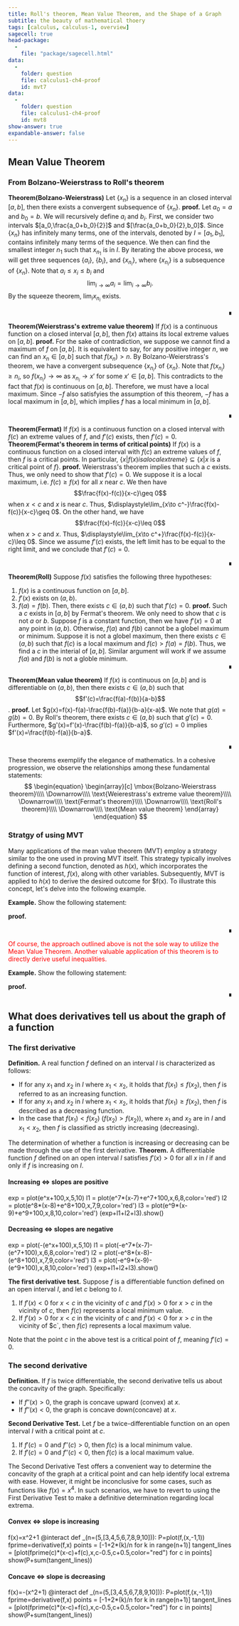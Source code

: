 ```yaml
---
title: Roll's theorem, Mean Value Theorem, and the Shape of a Graph
subtitle: the beauty of mathematical thoery
tags: [calculus, calculus-1, overview]
sagecell: true
head-package:
  -
    file: "package/sagecell.html"
data:
  -
    folder: question
    file: calculus1-ch4-proof
    id: mvt7
data:
  -
    folder: question
    file: calculus1-ch4-proof
    id: mvt8
show-answer: true
expandable-answer: false
---
```


## Mean Value Theorem

### From Bolzano-Weierstrass to Roll's theorem

**Theorem(Bolzano-Weierstrass)** Let $\{x_n\}$ is a sequence in an closed interval $[a,b]$, then there exists a convergent subsequence of $\{x_n\}$.
**proof.** Let $a_0=a$ and $b_0=b$. We will recursively define $a_i$ and $b_i$. First, we consider two intervals $[a_0,\frac{a_0+b_0}{2}]$ and $[\frac{a_0+b_0}{2},b_0]$. Since $\{x_n\}$ has infinitely many terms, one of the intervals, denoted by $I=[a_1,b_1]$, contains infinitely many terms of the sequence. We then can find the smallest integer $n_1$ such that $x_{n_1}$ is in $I$. By iterating the above process, we will get three sequences $\{a_i\}$, $\{b_i\}$, and $\{x_{n_i}\}$, where $\{x_{n_i}\}$ is a subsequence of $\{x_n\}$. Note that $a_i\leq x_i\leq b_i$ and
$$\lim_{i\to\infty}a_i =\lim_{i\to\infty} b_i.$$
By the squeeze theorem, $\lim_{i}x_{n_i}$ exists.<div style="text-align: right;">∎</div>

**Theorem(Weierstrass's extreme value theorem)** If $f(x)$ is a continuous function on a closed interval $[a,b]$, then $f(x)$ attains its local extreme values on $[a,b]$.
**proof.** For the sake of contradiction, we suppose we cannot find a maximum of $f$ on $[a,b]$. It is equivalent to say, for any positive integer $n$, we can find an $x_n\in[a,b]$ such that $f(x_n)>n$. By Bolzano-Weierstrass's theorem, we have a convergent subsequence $\{x_{n_i}\}$ of $\{x_n\}$. Note that $f(x_{n_i})\geq n_i$, so $f(x_{n_i})\to\infty$ as $x_{n_i}\to x'$ for some $x'\in [a,b]$. This contradicts to the fact that $f(x)$ is continuous on $[a,b]$. Therefore, we must have a local maximum. Since $-f$ also satisfyies the assumption of this theorem, $-f$ has a local maximum in $[a,b]$, which implies $f$ has a local minimum in $[a,b]$.<div style="text-align: right;">∎</div>

**Theorem(Fermat)** If $f(x)$ is a continuous function on a closed interval with $f(c)$ an extreme values of $f$, and $f'(c)$ exists, then $f'(c)=0$.
**Theorem(Fermat's theorem in terms of critical points)** If $f(x)$ is a continuous function on a closed interval with $f(c)$ an extreme values of $f$, then $f$ is a critical points. In particular, $\{x|f(x) is a local extreme\}\subseteq\{x|x\text{ is a critical point of }f\}$.
**proof.** Weierstrass's theorem implies that such a $c$ exists. Thus, we only need to show that $f'(c)=0$. We suppose it is a local maximum, i.e. $f(c)\geq f(x)$ for all $x$ near $c$. We then have
$$\frac{f(x)-f(c)}{x-c}\geq 0$$
when $x<c$ and $x$ is near $c$. Thus, $\displaystyle\lim_{x\to c^-}\frac{f(x)-f(c)}{x-c}\geq 0$. On the other hand, we have
$$\frac{f(x)-f(c)}{x-c}\leq 0$$
when $x>c$ and $x$. Thus, $\displaystyle\lim_{x\to c^+}\frac{f(x)-f(c)}{x-c}\leq 0$.
Since we assume $f'(c)$ exists, the left limit has to be equal to the right limit, and we conclude that $f'(c)=0$.<div style="text-align: right;">∎</div>

**Theorem(Roll)** Suppose $f(x)$ satisfies the following three hypotheses:
1. $f(x)$ is a continuous function on $[a,b]$.
2. $f'(x)$ exists on $(a,b)$.
3. $f(a)=f(b)$.
Then, there exists $c\in (a,b)$ such that $f'(c)=0$.
**proof.** Such a $c$ exists in $[a,b]$ by Fermat's theorem. We only need to show that $c$ is not $a$ or $b$. Suppose $f$ is a constant function, then we have $f'(x)=0$ at any point in $(a,b)$. Otherwise, $f(a)$ and $f(b)$ cannot be a globel maximum or minimum. Suppose it is not a globel maximum, then there exists $c\in(a,b)$ such that $f(c)$ is a local maximum and $f(c)>f(a)=f(b)$. Thus, we find a $c$ in the interial of $[a,b]$. Similar argument will work if we assume $f(a)$ and $f(b)$ is not a globle minimum.<div style="text-align: right;">∎</div>

**Theorem(Mean value theorem)** If $f(x)$ is continuous on $[a,b]$ and is differentiable on $(a,b)$, then there exists $c\in(a,b)$ such that 
$$f'(c)=\frac{f(a)-f(b)}{a-b}$$.
**proof.** Let $g(x)=f(x)-f(a)-\frac{f(b)-f(a)}{b-a}(x-a)$. We note that $g(a)=g(b)=0$. By Roll's theorem, there exists $c\in(a,b)$ such that $g'(c)=0$. Furthermore, $g'(x)=f'(x)-\frac{f(b)-f(a)}{b-a}$, so $g'(c)=0$ implies $f'(x)=\frac{f(b)-f(a)}{b-a}$.<div style="text-align: right;">∎</div>

These theorems exemplify the elegance of mathematics. In a cohesive progression, we observe the relationships among these fundamental statements:
$$
\begin{equation}
  \begin{array}[c]
    \mbox{Bolzano-Weierstrass theorem}\\\\
    \Downarrow\\\\
    \text{Weierestrass's extreme value theorem}\\\\
    \Downarrow\\\\
    \text{Fermat's theorem}\\\\
    \Downarrow\\\\
    \text{Roll's theorem}\\\\
    \Downarrow\\\\
    \text{Mean value theorem}
  \end{array}
\end{equation}
$$

### Stratgy of using MVT

Many applications of the mean value theorem (MVT) employ a strategy similar to the one used in proving MVT itself. This strategy typically involves defining a second function, denoted as $h(x)$, which incorporates the function of interest, $f(x)$, along with other variables. Subsequently, MVT is applied to $h(x)$ to derive the desired outcome for $f(x). To illustrate this concept, let's delve into the following example.

**Example.** Show the following statement: <div id='question-question-calculus1-ch4-proof-mvt7'></div>
**proof.** <div id='answer-question-calculus1-ch4-proof-mvt7'></div></p><div style="text-align: right;">∎</div>

<p style="color:red">Of course, the approach outlined above is not the sole way to utilize the Mean Value Theorem. Another valuable application of this theorem is to directly derive useful inequalities.

**Example.** Show the following statement: <div id='question-question-calculus1-ch4-proof-mvt8'></div>
**proof.** <div id='answer-question-calculus1-ch4-proof-mvt8'></div><div style="text-align: right;">∎</div>

## What does derivatives tell us about the graph of a function

### The first derivative

**Definition.** A real function $f$ defined on an interval $I$ is characterized as follows:
- If for any $x_1$ and $x_2$ in $I$ where $x_1 < x_2$, it holds that $f(x_1) \leq f(x_2)$, then $f$ is referred to as an increasing function.
- If for any $x_1$ and $x_2$ in $I$ where $x_1 < x_2$, it holds that $f(x_1) \geq f(x_2)$, then $f$ is described as a decreasing function.
- In the case that $f(x_1) < f(x_2)$ ($f(x_2) > f(x_2)$), where $x_1$ and $x_2$ are in $I$ and $x_1 < x_2$, then $f$ is classified as strictly increasing (decreasing).

The determination of whether a function is increasing or decreasing can be made through the use of the first derivative.
**Theorem.** A differentiable function $f$ defined on an open interval $I$ satisfies $f'(x) > 0$ for all $x$ in $I$ if and only if $f$ is increasing on $I$.

#### Increasing <=> slopes are positive
<div class='compute'>
exp = plot(e^x+100,x,5,10)
l1 = plot(e^7*(x-7)+e^7+100,x,6,8,color='red')
l2 = plot(e^8*(x-8)+e^8+100,x,7,9,color='red')
l3 = plot(e^9*(x-9)+e^9+100,x,8,10,color='red')
(exp+l1+l2+l3).show()
</div>

#### Decreasing <=> slopes are negative 
<div class='compute'>
exp = plot(-(e^x+100),x,5,10)
l1 = plot(-e^7*(x-7)-(e^7+100),x,6,8,color='red')
l2 = plot(-e^8*(x-8)-(e^8+100),x,7,9,color='red')
l3 = plot(-e^9*(x-9)-(e^9+100),x,8,10,color='red')
(exp+l1+l2+l3).show()
</div>

**The first derivative test.** Suppose $f$ is a differentiable function defined on an open interval $I$, and let $c$ belong to $I$.
1. If $f'(x) < 0$ for $x < c$ in the vicinity of $c$ and $f'(x) > 0$ for $x > c$ in the vicinity of $c$, then $f(c)$ represents a local minimum value.
2. If $f'(x) > 0$ for $x < c$ in the vicinity of $c$ and $f'(x) < 0$ for $x > c$ in the vicinity of $c`, then $f(c)$ represents a local maximum value.

Note that the point $c$ in the above test is a critical point of $f$, meaning $f'(c) = 0$.

### The second derivative

**Definition.** If $f$ is twice differentiable, the second derivative tells us about the concavity of the graph. Specifically:
- If $f''(x) > 0$, the graph is concave upward (convex) at $x$.
- If $f''(x) < 0$, the graph is concave down(concave) at $x$.

**Second Derivative Test.** Let $f$ be a twice-differentiable function on an open interval $I$ with a critical point at $c$.
1. If $f'(c) = 0$ and $f''(c) > 0$, then $f(c)$ is a local minimum value.
2. If $f'(c) = 0$ and $f''(c) < 0$, then $f(c)$ is a local maximum value.

The Second Derivative Test offers a convenient way to determine the concavity of the graph at a critical point and can help identify local extrema with ease. However, it might be inconclusive for some cases, such as functions like $f(x) = x^4$. In such scenarios, we have to revert to using the First Derivative Test to make a definitive determination regarding local extrema.

#### Convex <=> slope is increasing
<div class='compute'>
f(x)=x^2+1
@interact
def _(n=(5,[3,4,5,6,7,8,9,10])):
    P=plot(f,(x,-1,1))
    fprime=derivative(f,x)
    points = [-1+2*(k)/n for k in range(n+1)]
    tangent_lines = [plot(fprime(c)*(x-c)+f(c),x,c-0.5,c+0.5,color="red") for c in points]
    show(P+sum(tangent_lines))
</div>

#### Concave <=> slope is decreasing
<div class='compute'>
f(x)=-(x^2+1)
@interact
def _(n=(5,[3,4,5,6,7,8,9,10])):
    P=plot(f,(x,-1,1))
    fprime=derivative(f,x)
    points = [-1+2*(k)/n for k in range(n+1)]
    tangent_lines = [plot(fprime(c)*(x-c)+f(c),x,c-0.5,c+0.5,color="red") for c in points]
    show(P+sum(tangent_lines))
</div>
